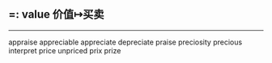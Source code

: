 ## =: value 价值↦买卖

---
appraise
appreciable
appreciate
depreciate
praise
preciosity
precious
interpret
price
unpriced
prix
prize

